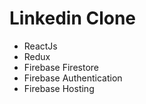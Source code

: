 # Linkedin Clone

- ReactJs
- Redux
- Firebase Firestore
- Firebase Authentication
- Firebase Hosting
